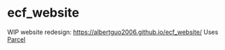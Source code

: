 # ecf_website

WIP website redesign: https://albertguo2006.github.io/ecf_website/
Uses [Parcel](https://parceljs.org/)
